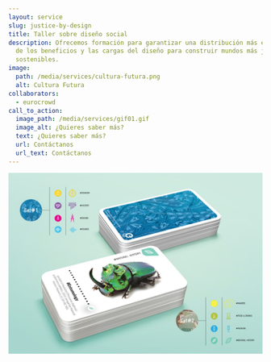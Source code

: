 ```yaml
---
layout: service
slug: justice-by-design
title: Taller sobre diseño social
description: Ofrecemos formación para garantizar una distribución más equitativa
  de los beneficios y las cargas del diseño para construir mundos más justos y
  sostenibles.
image:
  path: /media/services/cultura-futura.png
  alt: Cultura Futura
collaborators:
  - eurocrowd
call_to_action:
  image_path: /media/services/gif01.gif
  image_alt: ¿Quieres saber más?
  text: ¿Quieres saber más?
  url: Contáctanos
  url_text: Contáctanos
---
```

![Taller sobre diseño social](/media/photo_2024-08-06_17-38-44.jpg "Taller sobre diseño social")
